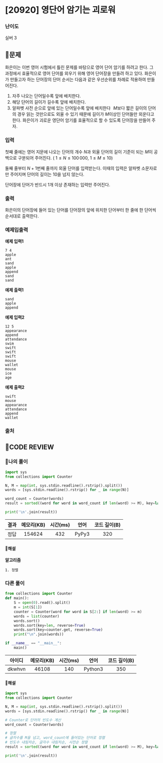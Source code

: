 # [20920] 영단어 암기는 괴로워

### **난이도**
실버 3
## **📝문제**
화은이는 이번 영어 시험에서 틀린 문제를 바탕으로 영어 단어 암기를 하려고 한다. 그 과정에서 효율적으로 영어 단어를 외우기 위해 영어 단어장을 만들려 하고 있다. 화은이가 만들고자 하는 단어장의 단어 순서는 다음과 같은 우선순위를 차례로 적용하여 만들어진다.

1. 자주 나오는 단어일수록 앞에 배치한다.
2. 해당 단어의 길이가 길수록 앞에 배치한다.
3. 알파벳 사전 순으로 앞에 있는 단어일수록 앞에 배치한다
 
$M$보다 짧은 길이의 단어의 경우 읽는 것만으로도 외울 수 있기 때문에 길이가 
$M$이상인 단어들만 외운다고 한다. 화은이가 괴로운 영단어 암기를 효율적으로 할 수 있도록 단어장을 만들어 주자.
### **입력**
첫째 줄에는 영어 지문에 나오는 단어의 개수 
$N$과 외울 단어의 길이 기준이 되는 
$M$이 공백으로 구분되어 주어진다. (
$1 \leq N \leq 100\,000$, 
$1 \leq M \leq 10$)

둘째 줄부터 
$N+1$번째 줄까지 외울 단어를 입력받는다. 이때의 입력은 알파벳 소문자로만 주어지며 단어의 길이는 
$10$을 넘지 않는다.

단어장에 단어가 반드시 1개 이상 존재하는 입력만 주어진다.
### **출력**
화은이의 단어장에 들어 있는 단어를 단어장의 앞에 위치한 단어부터 한 줄에 한 단어씩 순서대로 출력한다.
### **예제입출력**

**예제 입력1**

```
7 4
apple
ant
sand
apple
append
sand
sand
```

**예제 출력1**

```
sand
apple
append
```

**예제 입력2**

```
12 5
appearance
append
attendance
swim
swift
swift
swift
mouse
wallet
mouse
ice
age
```

**예제 출력2**

```
swift
mouse
appearance
attendance
append
wallet
```

### **출처**

## **🧐CODE REVIEW**

### **🧾나의 풀이**

```python
import sys
from collections import Counter

N, M = map(int, sys.stdin.readline().rstrip().split())
words = [sys.stdin.readline().rstrip() for _ in range(N)]

word_count = Counter(words)
result = sorted((word for word in word_count if len(word) >= M), key=lambda x: (-word_count[x], -len(x), x))

print('\n'.join(result))
```

결과	| 메모리(KB) |	시간(ms) |	언어 |	코드 길이(B)
:----:|:-----:|:-----:|:-----:|:--------:
정답|154624|432|PyPy3|320
#### **📝해설**

**알고리즘**
```
1. 정렬
```

### **다른 풀이**

```python
from collections import Counter
def main():
    S = open(0).read().split()
    m = int(S[1])
    counter = Counter(word for word in S[2:] if len(word) >= m)
    words = list(counter)
    words.sort()
    words.sort(key=len, reverse=True)
    words.sort(key=counter.get, reverse=True)
    print("\n".join(words))

if __name__ == "__main__":
    main()
```

아이디 | 메모리(KB) |	시간(ms) |	언어 |	코드 길이(B) 
:-----:|:-----:|:-----:|:----:|:--------:
dkwhvn|46108|140|Python3|350
#### **📝해설**

```python
import sys
from collections import Counter

N, M = map(int, sys.stdin.readline().rstrip().split())
words = [sys.stdin.readline().rstrip() for _ in range(N)]

# Counter로 단어의 빈도수 계산
word_count = Counter(words)

# 정렬
# 글자수를 M을 넘고, word_count에 들어있는 단어로 정렬
# 빈도수 내림차순, 글자수 내림차순, 사전순 정렬
result = sorted((word for word in word_count if len(word) >= M), key=lambda x: (-word_count[x], -len(x), x))

print('\n'.join(result))
```